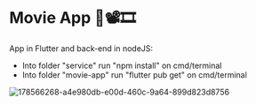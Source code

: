 # Movie App 🎥📽🎞

App in Flutter and back-end in nodeJS:

- Into folder "service" run "npm install" on cmd/terminal
- Into folder "movie-app" run "flutter pub get" on cmd/terminal

![178566268-a4e980db-e00d-460c-9a64-899d823d8756](https://user-images.githubusercontent.com/37540504/178568116-e5b14c9f-3423-4e37-83d5-898f34ce0aaa.png)
